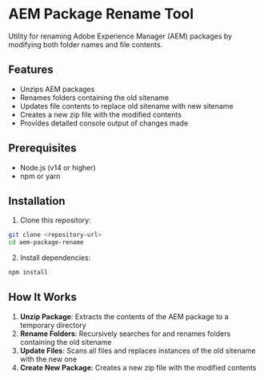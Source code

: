 # AEM Package Rename Tool

Utility for renaming Adobe Experience Manager (AEM) packages by modifying both folder names and file contents.

## Features

- Unzips AEM packages
- Renames folders containing the old sitename
- Updates file contents to replace old sitename with new sitename
- Creates a new zip file with the modified contents
- Provides detailed console output of changes made

## Prerequisites

- Node.js (v14 or higher)
- npm or yarn

## Installation

1. Clone this repository:
```bash
git clone <repository-url>
cd aem-package-rename
```

2. Install dependencies:
```bash
npm install
```

## How It Works

1. **Unzip Package**: Extracts the contents of the AEM package to a temporary directory
2. **Rename Folders**: Recursively searches for and renames folders containing the old sitename
3. **Update Files**: Scans all files and replaces instances of the old sitename with the new one
4. **Create New Package**: Creates a new zip file with the modified contents